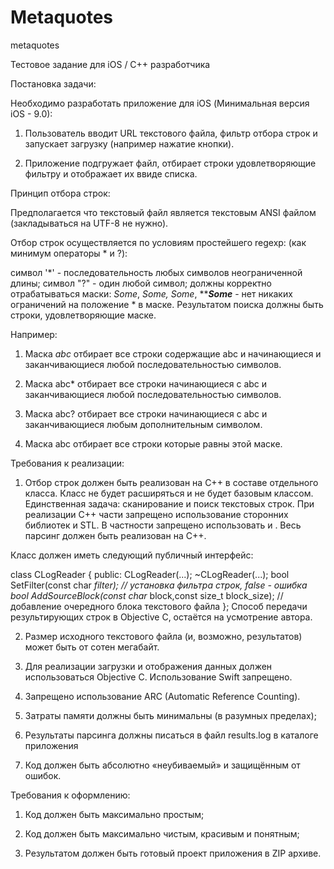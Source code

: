 # Metaquotes
metaquotes

Тестовое задание для iOS / C++ разработчика


Постановка задачи:

Необходимо разработать приложение для iOS (Минимальная версия iOS - 9.0):

1. Пользователь вводит URL текстового файла, фильтр отбора строк и запускает загрузку (например нажатие кнопки).

2. Приложение подгружает файл, отбирает строки удовлетворяющие фильтру и отображает их ввиде списка.


Принцип отбора строк:

Предполагается что текстовый файл является текстовым ANSI файлом (закладываться на UTF-8 не нужно).

Отбор строк осуществляется по условиям простейшего regexp: (как минимум операторы * и ?):

cимвол '*' - последовательность любых символов неограниченной длины;
cимвол "?" - один любой символ;
должны корректно отрабатываться маски: *Some*, *Some, Some*, *****Some*** - нет никаких ограничений на положение * в маске.
Результатом поиска должны быть строки, удовлетворяющие маске.

Например:

1. Маска *abc*  отбирает все строки содержащие abc и начинающиеся и заканчивающиеся любой последовательностью символов.

2. Маска abc*  отбирает все строки начинающиеся с abc и заканчивающиеся любой последовательностью символов.

3. Маска abc?  отбирает все строки начинающиеся с abc и заканчивающиеся любым дополнительным символом.

4. Маска abc   отбирает все строки которые равны этой маске.


Требования к реализации:

1. Отбор строк должен быть реализован на С++ в составе отдельного класса.  Класс не будет расширяться и не будет базовым классом. Единственная задача: сканирование и поиск текстовых строк. При реализации С++ части запрещено использование сторонних библиотек и STL. В частности запрещено использовать <regex> и <ifstream>. Весь парсинг должен быть реализован на С++.

Класс должен иметь следующий публичный интерфейс:

class CLogReader
  {
public:
           CLogReader(...);
          ~CLogReader(...);
   bool    SetFilter(const char *filter);   // установка фильтра строк, false - ошибка
   bool    AddSourceBlock(const char* block,const size_t block_size); // добавление очередного блока текстового файла
  };
Способ передачи результирующих строк в Objective C, остаётся на усмотрение автора.

2. Размер исходного текстового файла (и, возможно, результатов) может быть от сотен мегабайт.

3. Для реализации загрузки и отображения данных должен использоваться Objective C. Использование Swift запрещено.

4. Запрещено использование ARC (Automatic Reference Counting).

5. Затраты памяти должны быть минимальны (в разумных пределах);

6. Результаты парсинга должны писаться в файл results.log в каталоге приложения

7. Код должен быть абсолютно «неубиваемый» и защищённым от ошибок.


Требования к оформлению:

1. Код должен быть максимально простым;

2. Код должен быть максимально чистым, красивым и понятным;

3. Результатом должен быть готовый проект приложения в ZIP архиве.
